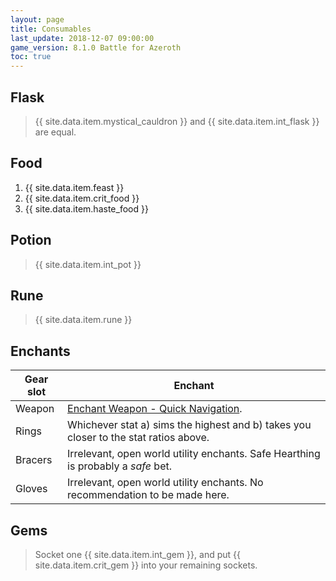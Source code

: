 ```yaml
---
layout: page
title: Consumables
last_update: 2018-12-07 09:00:00
game_version: 8.1.0 Battle for Azeroth
toc: true
---
```


## Flask
> {{ site.data.item.mystical_cauldron }} and {{ site.data.item.int_flask }} are equal.

## Food
1. {{ site.data.item.feast }}
1. {{ site.data.item.crit_food }}
1. {{ site.data.item.haste_food }}

## Potion
> {{ site.data.item.int_pot }}

## Rune
> {{ site.data.item.rune }}

## Enchants

Gear slot | Enchant
--- | ---
Weapon | <a href="https://bfa.wowhead.com/item=159786/enchant-weapon-quick-navigation">Enchant Weapon - Quick Navigation</a>.
Rings | Whichever stat a) sims the highest and b) takes you closer to the stat ratios above.
Bracers | Irrelevant, open world utility enchants. Safe Hearthing is probably a *safe* bet.
Gloves | Irrelevant, open world utility enchants. No recommendation to be made here.

## Gems

> Socket one {{ site.data.item.int_gem }}, and put {{ site.data.item.crit_gem }} into your remaining sockets.
